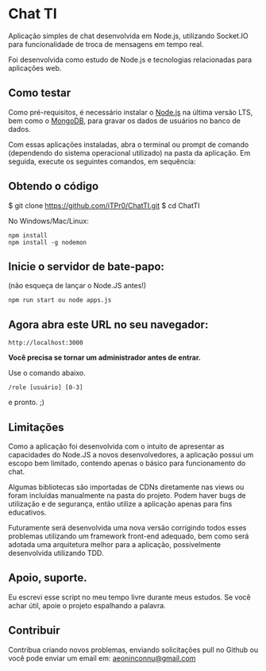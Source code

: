 # Chat TI

Aplicação simples de chat desenvolvida em Node.js, utilizando Socket.IO para funcionalidade de troca de mensagens em tempo real.

Foi desenvolvida como estudo de Node.js e tecnologias relacionadas para aplicações web.

## Como testar

Como pré-requisitos, é necessário instalar o [Node.js](https://nodejs.org/en/download/) na última versão LTS, bem como o [MongoDB](https://www.mongodb.com/), para gravar os dados de usuários no banco de dados.

Com essas aplicações instaladas, abra o terminal ou prompt de comando (dependendo do sistema operacional utilizado) na pasta da aplicação. Em seguida, execute os seguintes comandos, em sequência:

## Obtendo o código
$ git clone https://github.com/iTPr0/ChatTI.git
$ cd ChatTI

No Windows/Mac/Linux:
```
npm install
npm install -g nodemon
```

## Inicie o servidor de bate-papo:
(não esqueça de lançar o Node.JS antes!)
```
npm run start ou node apps.js
```
## Agora abra este URL no seu navegador:
```
http://localhost:3000
```
**Você precisa se tornar um administrador antes de entrar.**

Use o comando abaixo.
```
/role [usuário] [0-3]
```

e pronto. ;)

## Limitações

Como a aplicação foi desenvolvida com o intuito de apresentar as capacidades do Node.JS a novos desenvolvedores, a aplicação possui um escopo bem limitado, contendo apenas o básico para funcionamento do chat.

Algumas bibliotecas são importadas de CDNs diretamente nas views ou foram incluídas manualmente na pasta do projeto. Podem haver bugs de utilização e de segurança, então utilize a aplicação apenas para fins educativos.

Futuramente será desenvolvida uma nova versão corrigindo todos esses problemas utilizando um framework front-end adequado, bem como será adotada uma arquitetura melhor para a aplicação, possivelmente desenvolvida utilizando TDD.

## Apoio, suporte.
Eu escrevi esse script no meu tempo livre durante meus estudos. Se você achar útil, apoie o projeto espalhando a palavra.
## Contribuir
Contribua criando novos problemas, enviando solicitações pull no Github ou você pode enviar um email em:
aeoninconnu@gmail.com

